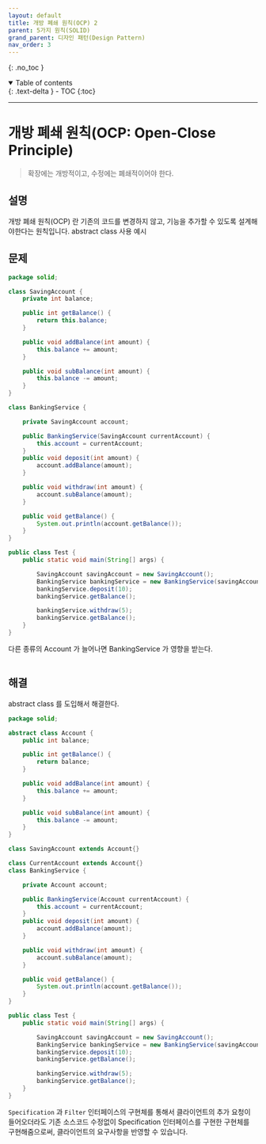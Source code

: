 ```yaml
---
layout: default
title: 개방 폐쇄 원칙(OCP) 2
parent: 5가지 원칙(SOLID)
grand_parent: 디자인 패턴(Design Pattern)
nav_order: 3
---
```


{: .no_toc }
<details open markdown="block">
  <summary>
    Table of contents
  </summary>
  {: .text-delta }
- TOC
{:toc}
</details>

---
# 개방 폐쇄 원칙(OCP: Open-Close Principle)

> 확장에는 개방적이고, 수정에는 폐쇄적이어야 한다.

## 설명
개방 폐쇄 원칙(OCP) 란 기존의 코드를 변경하지 않고, 기능을 추가할 수 있도록 설계해야한다는 원칙입니다.
abstract class 사용 예시




## 문제

```java
package solid;

class SavingAccount {
    private int balance;

    public int getBalance() {
        return this.balance;
    }

    public void addBalance(int amount) {
        this.balance += amount;
    }

    public void subBalance(int amount) {
        this.balance -= amount;
    }
}

class BankingService {

    private SavingAccount account;

    public BankingService(SavingAccount currentAccount) {
        this.account = currentAccount;
    }
    public void deposit(int amount) {
        account.addBalance(amount);
    }

    public void withdraw(int amount) {
        account.subBalance(amount);
    }

    public void getBalance() {
        System.out.println(account.getBalance());
    }
}

public class Test {
    public static void main(String[] args) {

        SavingAccount savingAccount = new SavingAccount();
        BankingService bankingService = new BankingService(savingAccount);
        bankingService.deposit(10);
        bankingService.getBalance();

        bankingService.withdraw(5);
        bankingService.getBalance();
    }
}

```

다른 종류의 Account 가 늘어나면 BankingService 가 영향을 받는다.

```java
```

## 해결

abstract class 를 도입해서 해결한다.

```java
package solid;

abstract class Account {
    public int balance;

    public int getBalance() {
        return balance;
    }

    public void addBalance(int amount) {
        this.balance += amount;
    }

    public void subBalance(int amount) {
        this.balance -= amount;
    }
}

class SavingAccount extends Account{}

class CurrentAccount extends Account{}
class BankingService {

    private Account account;

    public BankingService(Account currentAccount) {
        this.account = currentAccount;
    }
    public void deposit(int amount) {
        account.addBalance(amount);
    }

    public void withdraw(int amount) {
        account.subBalance(amount);
    }

    public void getBalance() {
        System.out.println(account.getBalance());
    }
}

public class Test {
    public static void main(String[] args) {

        SavingAccount savingAccount = new SavingAccount();
        BankingService bankingService = new BankingService(savingAccount);
        bankingService.deposit(10);
        bankingService.getBalance();

        bankingService.withdraw(5);
        bankingService.getBalance();
    }
}

```
`Specification` 과 `Filter` 인터페이스의 구현체를 통해서 클라이언트의 추가 요청이 들어오더라도
기존 소스코드 수정없이 Specification 인터페이스를 구현한 구현체를 구현해줌으로써, 클라이언트의 요구사항을 반영할 수 있습니다.
